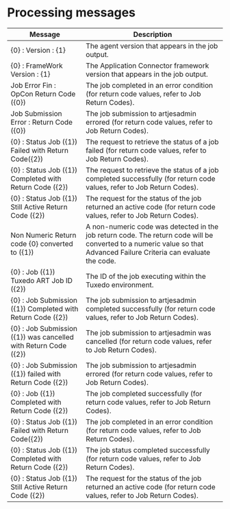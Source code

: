# Processing messages

|Message|Description|
|--- |--- |
|{0} : Version : {1}|The agent version that appears in the job output.|
|{0} : FrameWork Version : {1}|The Application Connector framework version that appears in the job output.|
|Job Error Fin : OpCon Return Code ({0})|The job completed in an error condition (for return code values, refer to Job Return Codes).|
|Job Submission Error : Return Code ({0})|The job submission to artjesadmin errored (for return code values, refer to Job Return Codes).|
|{0} : Status Job ({1}) Failed with Return Code({2})|The request to retrieve the status of a job failed (for return code values, refer to Job Return Codes).|
|{0} : Status Job ({1}) Completed with Return Code ({2})|The request to retrieve the status of a job completed successfully (for return code values, refer to Job Return Codes).|
|{0} : Status Job ({1}) Still Active Return Code ({2})|The request for the status of the job returned an active code (for return code values, refer to Job Return Codes).|
|Non Numeric Return code {0} converted to ({1})|A non-numeric code was detected in the job return code. The return code will be converted to a numeric value so that Advanced Failure Criteria can evaluate the code.|
|{0} : Job ({1}) Tuxedo ART Job ID ({2})|The ID of the job executing within the Tuxedo environment.|
|{0} : Job Submission ({1}) Completed with Return Code ({2})|The job submission to artjesadmin completed successfully (for return code values, refer to Job Return Codes).|
|{0} : Job Submission ({1}) was cancelled with Return Code ({2})|The job submission to artjesadmin was cancelled (for return code values, refer to Job Return Codes).|
|{0} : Job Submission ({1}) failed with Return Code ({2})|The job submission to artjesadmin errored (for return code values, refer to Job Return Codes).|
|{0} : Job ({1}) Completed with Return Code ({2})|The job completed successfully (for return code values, refer to Job Return Codes).|
|{0} : Status Job ({1}) Failed with Return Code({2})|The job completed in an error condition (for return code values, refer to Job Return Codes).|
|{0} : Status Job ({1}) Completed with Return Code ({2})|The job status completed successfully (for return code values, refer to Job Return Codes).|
|{0} : Status Job ({1}) Still Active Return Code ({2})|The request for the status of the job returned an active code (for return code values, refer to Job Return Codes).|
